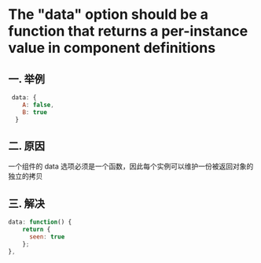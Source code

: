 # The "data" option should be a function that returns a per-instance value in component definitions

## 一. 举例
```javascript
 data: {
    A: false,
    B: true
  }
```
## 二. 原因
一个组件的 data 选项必须是一个函数，因此每个实例可以维护一份被返回对象的独立的拷贝

## 三. 解决
```javascript
data: function() {
    return {
      seen: true
    };
},
```

